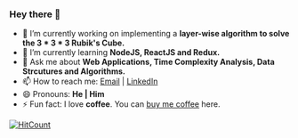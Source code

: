 ### Hey there 👋

- 🔭 I’m currently working on implementing a **layer-wise algorithm to solve the 3 * 3 * 3 Rubik's Cube.**
- 🌱 I’m currently learning **NodeJS, ReactJS and Redux.**
- 💬 Ask me about **Web Applications, Time Complexity Analysis, Data Strcutures and Algorithms.**
- 📫 How to reach me: [Email](mailto:nileshlund@gmail.com) | [LinkedIn](https://www.linkedin.com/in/nilesh2000/)
- 😄 Pronouns: **He | Him**
- ⚡ Fun fact: I love **coffee**. You can [buy me coffee](https://www.buymeacoff.ee/nilesh2000) here.

[![HitCount](http://hits.dwyl.com/Nilesh2000/Nilesh2000.svg)](http://hits.dwyl.com/Nilesh2000/Nilesh2000)
